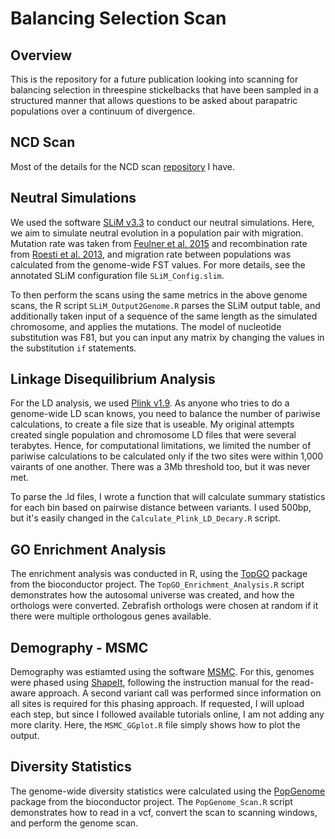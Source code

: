 # Balancing Selection Scan
## Overview

This is the repository for a future publication looking into scanning for balancing selection in threespine stickelbacks that have been sampled in a structured manner that allows questions to be asked about parapatric populations over a continuum of divergence. 

## NCD Scan

Most of the details for the NCD scan [repository](https://github.com/dthorburn/NCD_Genome_Scan) I have. 

## Neutral Simulations

We used the software [SLiM v3.3](https://messerlab.org/slim/) to conduct our neutral simulations. Here, we aim to simulate neutral evolution in a population pair with migration. Mutation rate was taken from [Feulner et al. 2015](https://journals.plos.org/plosgenetics/article?id=10.1371/journal.pgen.1004966) and recombination rate from [Roesti et al. 2013](https://onlinelibrary.wiley.com/doi/full/10.1111/mec.12322), and migration rate between populations was calculated from the genome-wide FST values. For more details, see the annotated SLiM configuration file ```SLiM_Config.slim```. 

To then perform the scans using the same metrics in the above genome scans, the R script ```SLiM_Output2Genome.R``` parses the SLiM output table, and additionally taken input of a sequence of the same length as the simulated chromosome, and applies the mutations. The model of nucleotide substitution was F81, but you can input any matrix by changing the values in the substitution ```if``` statements. 

## Linkage Disequilibrium Analysis

For the LD analysis, we used [Plink v1.9](https://www.cog-genomics.org/plink2/). As anyone who tries to do a genome-wide LD scan knows, you need to balance the number of pariwise calculations, to create a file size that is useable. My original attempts created single population and chromosome LD files that were several terabytes. Hence, for computational limitations, we limited the number of pariwise calculations to be calculated only if the two sites were within 1,000 vairants of one another. There was a 3Mb threshold too, but it was never met. 

To parse the .ld files, I wrote a function that will calculate summary statistics for each bin based on pairwise distance between variants. I used 500bp, but it's easily changed in the ```Calculate_Plink_LD_Decary.R``` script.

## GO Enrichment Analysis

The enrichment analysis was conducted in R, using the [TopGO](https://bioconductor.org/packages/release/bioc/vignettes/topGO/inst/doc/topGO.pdf) package from the bioconductor project. The ```TopGO_Enrichment_Analysis.R``` script demonstrates how the autosomal universe was created, and how the orthologs were converted. Zebrafish orthologs were chosen at random if it there were multiple orthologous genes available. 

## Demography - MSMC

Demography was estiamted using the software [MSMC](https://www.nature.com/articles/ng.3015). For this, genomes were phased using [ShapeIt](https://mathgen.stats.ox.ac.uk/genetics_software/shapeit/shapeit.html), following the instruction manual for the read-aware approach. A second variant call was performed since information on all sites is required for this phasing approach. If requested, I will upload each step, but since I followed available tutorials online, I am not adding any more clarity. Here, the ```MSMC_GGplot.R``` file simply shows how to plot the output. 

## Diversity Statistics

The genome-wide diversity statistics were calculated using the [PopGenome](https://cran.r-project.org/web/packages/PopGenome/vignettes/An_introduction_to_the_PopGenome_package.pdf) package from the bioconductor project. The ```PopGenome_Scan.R``` script demonstrates how to read in a vcf, convert the scan to scanning windows, and perform the genome scan.
